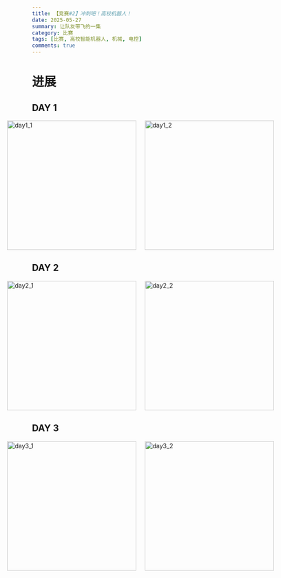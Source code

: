 ```yaml
---
title: 【竞赛#2】冲刺吧！高校机器人！
date: 2025-05-27
summary: 让队友带飞的一集
category: 比赛
tags: [比赛, 高校智能机器人, 机械, 电控]
comments: true
---
```


# 进展

## DAY 1

<div style="display: flex; justify-content: center;">
    <img src="/img/day1_1.jpg" alt="day1_1" style="height: 300px; margin-right: 20px;">
    <img src="/img/day1_2.jpg" alt="day1_2" style="height: 300px;">
</div>

## DAY 2

<div style="display: flex; justify-content: center;">
    <img src="/img/day2_1.jpg" alt="day2_1" style="height: 300px; margin-right: 20px;">
    <img src="/img/day2_2.jpg" alt="day2_2" style="height: 300px;">
</div>

## DAY 3

<div style="display: flex; justify-content: center;">
    <img src="/img/day3_1.jpg" alt="day3_1" style="height: 300px; margin-right: 20px;">
    <img src="/img/day3_2.jpg" alt="day3_2" style="height: 300px;">
</div>
